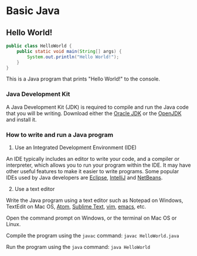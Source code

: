 # Basic Java


## Hello World!

```java
public class HelloWorld {
    public static void main(String[] args) {
        System.out.println("Hello World!");
    }
}
```

This is a Java program that prints "Hello World!" to the console.


### Java Development Kit

A Java Development Kit (JDK) is required to compile and run the Java code that you will be writing. Download either the [Oracle JDK](https://www.oracle.com/technetwork/java/javase/downloads/index.html) or the [OpenJDK](https://jdk.java.net/) and install it.


### How to write and run a Java program

1. Use an Integrated Development Environment (IDE)

An IDE typically includes an editor to write your code, and a compiler or interpreter, which allows you to run your program within the IDE. It may have other useful features to make it easier to write programs. Some popular IDEs used by Java developers are [Eclipse](https://www.eclipse.org/downloads/), [IntelliJ](https://www.jetbrains.com/idea/download/) and [NetBeans](https://netbeans.apache.org/download/index.html).

2. Use a text editor

Write the Java program using a text editor such as Notepad on Windows, TextEdit on Mac OS, [Atom](https://atom.io/), [Sublime Text](https://www.sublimetext.com/), [vim](https://www.vim.org/download.php), [emacs](https://www.gnu.org/software/emacs/), etc.

Open the command prompt on Windows, or the terminal on Mac OS or Linux.

Compile the program using the `javac` command:
```javac HelloWorld.java```

Run the program using the `java` command:
```java HelloWorld```

